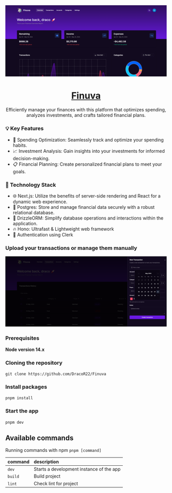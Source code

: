 <a href="https://andromeda-pearl.vercel.app">
  <img src="/public/banner.png">
  <h1 align="center">Finuva</h1>
</a>

<p align="center">
  Efficiently manage your finances with this platform that optimizes spending, analyzes investments, and crafts tailored financial plans.
</p>

### 💡 Key Features

- 💸 Spending Optimization: Seamlessly track and optimize your spending habits.
- 📈 Investment Analysis: Gain insights into your investments for informed decision-making.
- 📋 Financial Planning: Create personalized financial plans to meet your goals.

### 🔧 Technology Stack

- 🌐 Next.js: Utilize the benefits of server-side rendering and React for a dynamic web experience.
- 🐘 Postgres: Store and manage financial data securely with a robust relational database.
- 💼 DrizzleORM: Simplify database operations and interactions within the application.
- 🔥 Hono: Ultrafast & Lightweight web framework
- 🔑 Authentication using Clerk

### Upload your transactions or manage them manually
<img src="/public/banner2.png">


### Prerequisites

**Node version 14.x**

### Cloning the repository

```shell
git clone https://github.com/DracoR22/Finuva
```

### Install packages

```shell
pnpm install
```

### Start the app

```shell
pnpm dev
```

## Available commands

Running commands with npm `pnpm [command]`

| command | description                              |
| :------ | :--------------------------------------- |
| `dev`   | Starts a development instance of the app |
| `build` | Build project                            |
| `lint`  | Check lint for project                   |